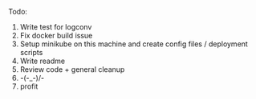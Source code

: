 Todo:
1. Write test for logconv
2. Fix docker build issue 
3. Setup minikube on this machine and create config files / deployment scripts
4. Write readme
5. Review code + general cleanup 
6. -\(-_-)/-
7. profit